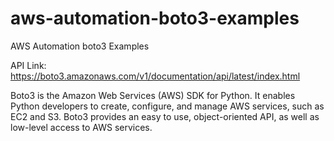 # aws-automation-boto3-examples
AWS Automation boto3 Examples

API Link: https://boto3.amazonaws.com/v1/documentation/api/latest/index.html

Boto3 is the Amazon Web Services (AWS) SDK for Python. It enables Python developers to create, configure, and manage AWS services, such as EC2 and S3. Boto3 provides an easy to use, object-oriented API, as well as low-level access to AWS services.
